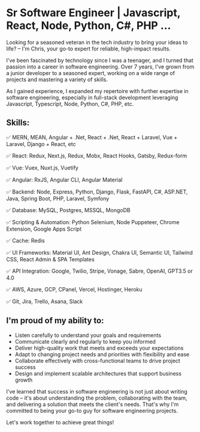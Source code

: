 # Sr Software Engineer | Javascript, React, Node, Python, C#, PHP ...

Looking for a seasoned veteran in the tech industry to bring your ideas to life? – I'm Chris, your go-to expert for reliable, high-impact results.

I've been fascinated by technology since I was a teenager, and I turned that passion into a career in software engineering. Over 7 years, I've grown from a junior developer to a seasoned expert, working on a wide range of projects and mastering a variety of skills.

As I gained experience, I expanded my repertoire with further expertise in software engineering, especially in full-stack development leveraging Javascript, Typescript, Node, Python, C#, PHP, etc.

## Skills:
✅ MERN, MEAN, Angular + .Net, React + .Net, React + Laravel, Vue + Laravel, Django + React, etc

✅ React: Redux, Next.js, Redux, Mobx, React Hooks, Gatsby, Redux-form

✅ Vue: Vuex, Nuxt.js, Vuetify

✅ Angular: RxJS, Angular CLI, Angular Material

✅ Backend: Node, Express, Python, Django, Flask, FastAPI, C#, ASP.NET, Java, Spring Boot, PHP, Laravel, Symfony

✅ Database: MySQL, Postgres, MSSQL, MongoDB

✅ Scripting & Automation: Python Selenium, Node Puppeteer, Chrome Extension, Google Apps Script

✅ Cache: Redis

✅ UI Frameworks: Material UI, Ant Design, Chakra UI, Semantic UI, Tailwind CSS, React Admin & SPA Templates

✅ API Integration: Google, Twilio, Stripe, Vonage, Sabre, OpenAI, GPT3.5 or 4.0

✅ AWS, Azure, GCP, CPanel, Vercel, Hostinger, Heroku

✅ Git, Jira, Trello, Asana, Slack

## I'm proud of my ability to:
- Listen carefully to understand your goals and requirements
- Communicate clearly and regularly to keep you informed
- Deliver high-quality work that meets and exceeds your expectations
- Adapt to changing project needs and priorities with flexibility and ease
- Collaborate effectively with cross-functional teams to drive project success
- Design and implement scalable architectures that support business growth

I've learned that success in software engineering is not just about writing code – it's about understanding the problem, collaborating with the team, and delivering a solution that meets the client's needs.
That's why I'm committed to being your go-to guy for software engineering projects.

Let's work together to achieve great things!

<!--
**ccook0194/ccook0194** is a ✨ _special_ ✨ repository because its `README.md` (this file) appears on your GitHub profile.

Here are some ideas to get you started:

- 🔭 I’m currently working on ...
- 🌱 I’m currently learning ...
- 👯 I’m looking to collaborate on ...
- 🤔 I’m looking for help with ...
- 💬 Ask me about ...
- 📫 How to reach me: ...
- 😄 Pronouns: ...
- ⚡ Fun fact: ...
-->

